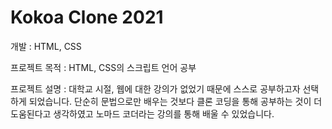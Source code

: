 # Kokoa Clone 2021 

개발 : HTML, CSS

프로젝트 목적 : HTML, CSS의 스크립트 언어 공부

프로젝트 설명 : 대학교 시절, 웹에 대한 강의가 없었기 때문에 스스로 공부하고자 선택하게 되었습니다. 단순히 문법으로만 배우는 것보다 클론 코딩을 통해 공부하는 것이 더 도움된다고 생각하였고 노마드 코더라는 강의를 통해 배울 수 있었습니다. 
